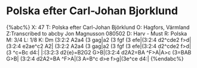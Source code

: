 # Polska efter Carl-Johan Bjorklund

{%abc%}
X: 47
T: Polska efter Carl-Johan Björklund
O: Hagfors, Värmland
Z:Transcribed to abcby Jon Magnusson 080502
D: Harv - Must
R: Polska
M: 3/4
L: 1/8
K: Dm
(3:2:2 A2a4 (3 gag|a2 (3 fgf (3 efe|(3:2:4 d2^cde2 f>d|(3:2:4 e2ae^c2 A2|
(3:2:2 A2a4 (3 gag|a2 (3 fgf (3 efe|(3:2:4 d2^cde2 f>d|(3 ^c=Bc d4:|
|:(3:2:3 d2{e}=B2G2 G>B|(3:2:4 d2A2=BA ^F>A|A>c (3=BAB G>B|
(3:2:4 d2A2=BA ^F>A|(3 A=B^c d>e f>g|(3e^ce d4:|
{%endabc%}

